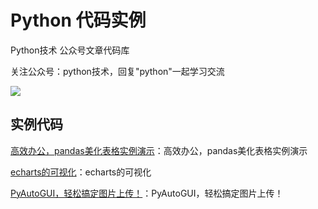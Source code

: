 # Python 代码实例

Python技术 公众号文章代码库


关注公众号：python技术，回复"python"一起学习交流

![](http://favorites.ren/assets/images/python.jpg)


## 实例代码

[高效办公，pandas美化表格实例演示](https://github.com/JustDoPython/python-examples/tree/master/fans/beautyPandas)：高效办公，pandas美化表格实例演示

[echarts的可视化](https://github.com/JustDoPython/python-examples/tree/master/fans/shift)：echarts的可视化

[PyAutoGUI，轻松搞定图片上传！](https://github.com/JustDoPython/python-examples/tree/master/fans/imgupload)：PyAutoGUI，轻松搞定图片上传！










